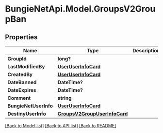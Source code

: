 # BungieNetApi.Model.GroupsV2GroupBan
## Properties

Name | Type | Description | Notes
------------ | ------------- | ------------- | -------------
**GroupId** | **long?** |  | [optional] 
**LastModifiedBy** | [**UserUserInfoCard**](UserUserInfoCard.md) |  | [optional] 
**CreatedBy** | [**UserUserInfoCard**](UserUserInfoCard.md) |  | [optional] 
**DateBanned** | **DateTime?** |  | [optional] 
**DateExpires** | **DateTime?** |  | [optional] 
**Comment** | **string** |  | [optional] 
**BungieNetUserInfo** | [**UserUserInfoCard**](UserUserInfoCard.md) |  | [optional] 
**DestinyUserInfo** | [**GroupsV2GroupUserInfoCard**](GroupsV2GroupUserInfoCard.md) |  | [optional] 

[[Back to Model list]](../README.md#documentation-for-models) [[Back to API list]](../README.md#documentation-for-api-endpoints) [[Back to README]](../README.md)

